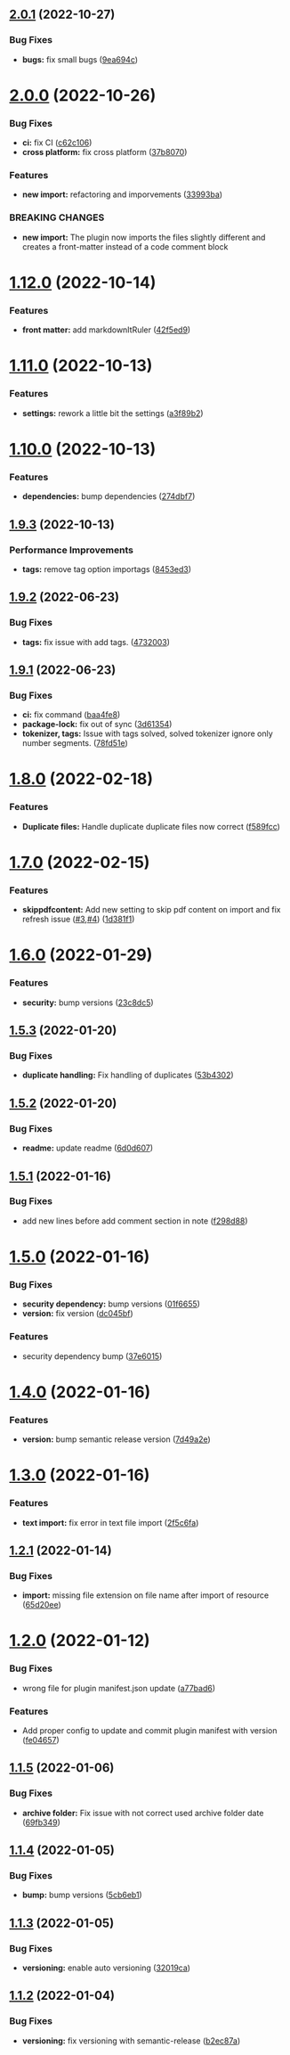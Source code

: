## [2.0.1](https://github.com/makaanneo/joplin-plugin-athena/compare/v2.0.0...v2.0.1) (2022-10-27)


### Bug Fixes

* **bugs:** fix small bugs ([9ea694c](https://github.com/makaanneo/joplin-plugin-athena/commit/9ea694c7331af9cb7f0c5a20073a0e6568df2d1a))

# [2.0.0](https://github.com/makaanneo/joplin-plugin-athena/compare/v1.12.0...v2.0.0) (2022-10-26)


### Bug Fixes

* **ci:** fix CI ([c62c106](https://github.com/makaanneo/joplin-plugin-athena/commit/c62c1061711aa3ec31b5a6037761e5c32b5cc5c8))
* **cross platform:** fix cross platform ([37b8070](https://github.com/makaanneo/joplin-plugin-athena/commit/37b807058357e774fd6802af01dad9643f4eede5))


### Features

* **new import:** refactoring and imporvements ([33993ba](https://github.com/makaanneo/joplin-plugin-athena/commit/33993ba7a2fa63384d06b2a03175f3ab7dafd212))


### BREAKING CHANGES

* **new import:** The plugin now imports the files slightly different and creates a front-matter instead of a code comment block

# [1.12.0](https://github.com/makaanneo/joplin-plugin-athena/compare/v1.11.0...v1.12.0) (2022-10-14)


### Features

* **front matter:** add markdownItRuler ([42f5ed9](https://github.com/makaanneo/joplin-plugin-athena/commit/42f5ed9ab9eebb2f9ddc94899bc7d918a464135a))

# [1.11.0](https://github.com/makaanneo/joplin-plugin-athena/compare/v1.10.0...v1.11.0) (2022-10-13)


### Features

* **settings:** rework a little bit the settings ([a3f89b2](https://github.com/makaanneo/joplin-plugin-athena/commit/a3f89b2c30ea7cdafe9db4e5f2f59b923abf33f9))

# [1.10.0](https://github.com/makaanneo/joplin-plugin-athena/compare/v1.9.3...v1.10.0) (2022-10-13)


### Features

* **dependencies:** bump dependencies ([274dbf7](https://github.com/makaanneo/joplin-plugin-athena/commit/274dbf7b4e0e343d8876783fb75355b037d752ac))

## [1.9.3](https://github.com/makaanneo/joplin-plugin-athena/compare/v1.9.2...v1.9.3) (2022-10-13)


### Performance Improvements

* **tags:** remove tag option importags ([8453ed3](https://github.com/makaanneo/joplin-plugin-athena/commit/8453ed3e040cb91f0a46b74e258fcd7735da4e70))

## [1.9.2](https://github.com/makaanneo/joplin-plugin-athena/compare/v1.9.1...v1.9.2) (2022-06-23)


### Bug Fixes

* **tags:** fix issue with add tags. ([4732003](https://github.com/makaanneo/joplin-plugin-athena/commit/4732003719122aa43177a863319aaf7019dcb545))

## [1.9.1](https://github.com/makaanneo/joplin-plugin-athena/compare/v1.9.0...v1.9.1) (2022-06-23)


### Bug Fixes

* **ci:** fix command ([baa4fe8](https://github.com/makaanneo/joplin-plugin-athena/commit/baa4fe846f6f9ff54abe2fdba0535476ab8db4be))
* **package-lock:** fix out of sync ([3d61354](https://github.com/makaanneo/joplin-plugin-athena/commit/3d613541d9fa30705b3f7cc03cb641545f423691))
* **tokenizer, tags:** Issue with tags solved, solved tokenizer ignore only number segments. ([78fd51e](https://github.com/makaanneo/joplin-plugin-athena/commit/78fd51e101076215ca4100beedaaa7b82b0370b5))

# [1.8.0](https://github.com/makaanneo/joplin-plugin-athena/compare/v1.7.0...v1.8.0) (2022-02-18)


### Features

* **Duplicate files:** Handle duplicate duplicate files now correct ([f589fcc](https://github.com/makaanneo/joplin-plugin-athena/commit/f589fcc0737ce3c81acbc577f3c724be941b4f1c))

# [1.7.0](https://github.com/makaanneo/joplin-plugin-athena/compare/v1.6.0...v1.7.0) (2022-02-15)


### Features

* **skippdfcontent:** Add new setting to skip pdf content on import and fix refresh issue ([#3](https://github.com/makaanneo/joplin-plugin-athena/issues/3),[#4](https://github.com/makaanneo/joplin-plugin-athena/issues/4)) ([1d381f1](https://github.com/makaanneo/joplin-plugin-athena/commit/1d381f12c4505049d717d10b5d4a1f5044089acd))

# [1.6.0](https://github.com/makaanneo/joplin-plugin-athena/compare/v1.5.3...v1.6.0) (2022-01-29)


### Features

* **security:** bump versions ([23c8dc5](https://github.com/makaanneo/joplin-plugin-athena/commit/23c8dc5b28d98287955c751b75645fb018a7d59a))

## [1.5.3](https://github.com/makaanneo/joplin-plugin-athena/compare/v1.5.2...v1.5.3) (2022-01-20)


### Bug Fixes

* **duplicate handling:** Fix handling of duplicates ([53b4302](https://github.com/makaanneo/joplin-plugin-athena/commit/53b430224ae223f2a7050dcdd25aa813ec3e6330))

## [1.5.2](https://github.com/makaanneo/joplin-plugin-athena/compare/v1.5.1...v1.5.2) (2022-01-20)


### Bug Fixes

* **readme:** update readme ([6d0d607](https://github.com/makaanneo/joplin-plugin-athena/commit/6d0d6078acc156363f468d191f23d127f1ce3579))

## [1.5.1](https://github.com/makaanneo/joplin-plugin-athena/compare/v1.5.0...v1.5.1) (2022-01-16)


### Bug Fixes

* add new lines before add comment section in note ([f298d88](https://github.com/makaanneo/joplin-plugin-athena/commit/f298d8863dbc392ce5b9570aee54afcbf7c375ef))

# [1.5.0](https://github.com/makaanneo/joplin-plugin-athena/compare/v1.4.0...v1.5.0) (2022-01-16)


### Bug Fixes

* **security dependency:** bump versions ([01f6655](https://github.com/makaanneo/joplin-plugin-athena/commit/01f6655dc66370db533ba4079c6775784d6326db))
* **version:** fix version ([dc045bf](https://github.com/makaanneo/joplin-plugin-athena/commit/dc045bfc676af11b71c719db3690a7f1eba3d542))


### Features

* security dependency bump ([37e6015](https://github.com/makaanneo/joplin-plugin-athena/commit/37e601562b5b6451d082413bf63708de077405b7))

# [1.4.0](https://github.com/makaanneo/joplin-plugin-athena/compare/v1.3.0...v1.4.0) (2022-01-16)


### Features

* **version:** bump semantic release version ([7d49a2e](https://github.com/makaanneo/joplin-plugin-athena/commit/7d49a2eb9b7abc408c886b7c7b375162126dad5d))

# [1.3.0](https://github.com/makaanneo/joplin-plugin-athena/compare/v1.2.1...v1.3.0) (2022-01-16)


### Features

* **text import:** fix error in text file import ([2f5c6fa](https://github.com/makaanneo/joplin-plugin-athena/commit/2f5c6fac9b12277917db4959f5b1f9cf6e001148))

## [1.2.1](https://github.com/makaanneo/joplin-plugin-athena/compare/v1.2.0...v1.2.1) (2022-01-14)


### Bug Fixes

* **import:** missing file extension on file name after import of resource ([65d20ee](https://github.com/makaanneo/joplin-plugin-athena/commit/65d20eefe0f07bf4f60802c34262d8acbb54ec0b))

# [1.2.0](https://github.com/makaanneo/joplin-plugin-athena/compare/v1.1.5...v1.2.0) (2022-01-12)


### Bug Fixes

* wrong file for plugin manifest.json update ([a77bad6](https://github.com/makaanneo/joplin-plugin-athena/commit/a77bad67b86a5b2ede3772e2ece2d0b011bf5e37))


### Features

* Add proper config to update and commit plugin manifest with version ([fe04657](https://github.com/makaanneo/joplin-plugin-athena/commit/fe04657093d65d25783d9998a46f84f41dde66a8))

## [1.1.5](https://github.com/makaanneo/joplin-plugin-athena/compare/v1.1.4...v1.1.5) (2022-01-06)


### Bug Fixes

* **archive folder:** Fix issue with not correct used archive folder date ([69fb349](https://github.com/makaanneo/joplin-plugin-athena/commit/69fb34928fadb8b8c941e44b96ba3f3cc4dbc880))

## [1.1.4](https://github.com/makaanneo/joplin-plugin-athena/compare/v1.1.3...v1.1.4) (2022-01-05)


### Bug Fixes

* **bump:** bump versions ([5cb6eb1](https://github.com/makaanneo/joplin-plugin-athena/commit/5cb6eb1c73f8bdb1d83976ab8ddc40364e1e5a18))

## [1.1.3](https://github.com/makaanneo/joplin-plugin-athena/compare/v1.1.2...v1.1.3) (2022-01-05)


### Bug Fixes

* **versioning:** enable auto versioning ([32019ca](https://github.com/makaanneo/joplin-plugin-athena/commit/32019caf4ca7638a2b35efb852f136937dd879f5))

## [1.1.2](https://github.com/makaanneo/joplin-plugin-athena/compare/v1.1.1...v1.1.2) (2022-01-04)


### Bug Fixes

* **versioning:** fix versioning with semantic-release ([b2ec87a](https://github.com/makaanneo/joplin-plugin-athena/commit/b2ec87af7a6dedbdb2c96f437a3f58e1d4537ff5))
